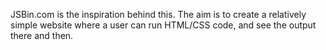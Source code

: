 JSBin.com is the inspiration behind this.
The aim is to create a relatively simple website where a user can run HTML/CSS code, and see the output there and then.
